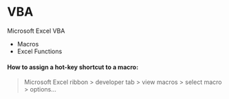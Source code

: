 # VBA
Microsoft Excel VBA

- Macros
- Excel Functions

#### How to assign a hot-key shortcut to a macro:
> Microsoft Excel ribbon > developer tab > view macros > select macro > options...
